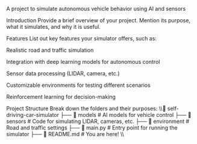 A project to simulate autonomous vehicle behavior using AI and sensors

Introduction
Provide a brief overview of your project. Mention its purpose, what it simulates, and why it is useful.

Features
List out key features your simulator offers, such as:

Realistic road and traffic simulation

Integration with deep learning models for autonomous control

Sensor data processing (LIDAR, camera, etc.)

Customizable environments for testing different scenarios

Reinforcement learning for decision-making


Project Structure
Break down the folders and their purposes:
\\\📂 self-driving-car-simulator ├── 📂 models # AI models for vehicle control ├── 📂 sensors # Code for simulating LIDAR, cameras, etc. ├── 📂 environment # Road and traffic settings ├── 📜 main.py # Entry point for running the simulator ├── 📜 README.md # You are here! \\\

